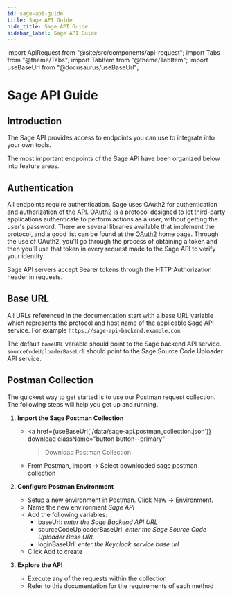 ```yaml
---
id: sage-api-guide
title: Sage API Guide
hide_title: Sage API Guide
sidebar_label: Sage API Guide
---
```


<!-- Run npm run build-api-doc after modifying this header -->

import ApiRequest from "@site/src/components/api-request";
import Tabs from "@theme/Tabs";
import TabItem from "@theme/TabItem";
import useBaseUrl from "@docusaurus/useBaseUrl";

# Sage API Guide

## Introduction

The Sage API provides access to endpoints you can use to integrate into your own tools.

The most important endpoints of the Sage API have been organized below into feature areas.

## Authentication

All endpoints require authentication. Sage uses OAuth2 for authentication and authorization of the API. OAuth2 is a protocol designed to let third-party applications authenticate to perform actions as a user, without getting the user's password. There are several libraries available that implement the protocol, and a good list can be found at the [OAuth2](https://oauth.net/2/) home page. Through the use of OAuth2, you'll go through the process of obtaining a token and then you'll use that token in every request made to the Sage API to verify your identity.

Sage API servers accept Bearer tokens through the HTTP Authorization header in requests.

## Base URL

All URLs referenced in the documentation start with a base URL variable which represents the protocol and host name of the applicable Sage API service. For example `https://sage-api-backend.example.com`.

The default `baseURL` variable should point to the Sage backend API service. `sourceCodeUploaderBaseUrl` should point to the Sage Source Code Uploader API service.

## Postman Collection

The quickest way to get started is to use our Postman request collection. The following steps will help you get up and running.

1. **Import the Sage Postman Collection**

   - <a
     href={useBaseUrl('/data/sage-api.postman_collection.json')}
     download
     className="button button--primary"
     > Download Postman Collection
     > </a>
   - From Postman, Import -> Select downloaded sage postman collection

2. **Configure Postman Environment**

   - Setup a new environment in Postman. Click New -> Environment.
   - Name the new environment _Sage API_
   - Add the following variables:
     - baseUrl: _enter the Sage Backend API URL_
     - sourceCodeUploaderBaseUrl: _enter the Sage Source Code Uploader Base URL_
     - loginBaseUrl: _enter the Keycloak service base url_
   - Click Add to create

3. **Explore the API**

   - Execute any of the requests within the collection
   - Refer to this documentation for the requirements of each method

<!-- End MD Header. Warning Content after this point is autogenerated -->
